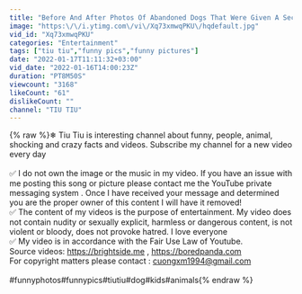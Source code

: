 ```yaml
---
title: "Before And After Photos Of Abandoned Dogs That Were Given A Second Chance At Life"
image: "https:\/\/i.ytimg.com\/vi\/Xq73xmwqPKU\/hqdefault.jpg"
vid_id: "Xq73xmwqPKU"
categories: "Entertainment"
tags: ["tiu tiu","funny pics","funny pictures"]
date: "2022-01-17T11:11:32+03:00"
vid_date: "2022-01-16T14:00:23Z"
duration: "PT8M50S"
viewcount: "3168"
likeCount: "61"
dislikeCount: ""
channel: "TIU TIU"
---
```

{% raw %}❄ Tiu Tiu is interesting channel about funny, people, animal, shocking and crazy facts and videos. Subscribe my channel for a new video every day <br /><br />✅ I do not own the image or the music in my video. If you have an issue with me posting this song or picture please contact me   the YouTube private messaging system . Once I have received your message and determined you are the proper owner of this content I will have it removed!<br />✅ The content of my videos is the purpose of entertainment. My video does not contain nudity or sexually explicit, harmless or dangerous content, is not violent or bloody, does not provoke hatred. I love everyone<br />✅  My video is in accordance with the Fair Use Law of Youtube.<br />Source videos: <a rel="nofollow" target="blank" href="https://brightside.me">https://brightside.me</a> , <a rel="nofollow" target="blank" href="https://boredpanda.com">https://boredpanda.com</a><br />For copyright matters please contact : cuongxm1994@gmail.com<br /><br />#funnyphotos#funnypics#tiutiu#dog#kids#animals{% endraw %}

